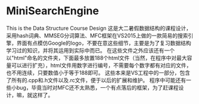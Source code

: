 # MiniSearchEngine
This is the Data Structure Course Design
  这是大二暑假数据结构的课程设计，采用hash词典、MMSEG分词算法、MFC框架在VS2015上做的一款简易的搜索引擎，界面有点模仿Google的logo，不要在意这些细节，主要是为了复习数据结构学习过的知识，并将其运用到实际中而已。
  在这些文件之外应该还有一个以"html"命名的文件夹，下面最多放置188个html文件（当然，在程序中对最大容量可以进行扩充），html文件用数字进行编号，不需要每个数字都有对应的文件，也不用连续，只要数值小于等于188即可。
  这些本来是VS工程中的一部分，包含了所有的.cpp和.h文件以及.rc文件，便于以后的扩展和维护。
  程序中可能还有一些小bug，毕竟当时对MFC还不太熟悉，一个有点落后的框架，为了赶课程设计，嘛，就这样了。
